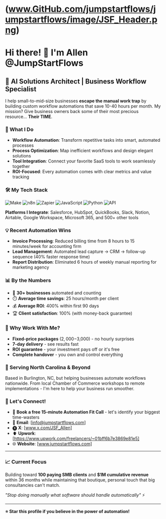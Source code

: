 (www.GitHub.com/jumpstartflows/jumpstartflows/image/JSF_Header.png)
===
# Hi there! 👋 I'm Allen @JumpStartFlows

## 🚀 AI Solutions Architect | Business Workflow Specialist

I help small-to-mid-size businesses **escape the manual work trap** by building custom workflow automations that save 10-40 hours per month. My mission? Give business owners back some of their most precious resource... **Their TIME**.

### 🎯 What I Do
- **Workflow Automation**: Transform repetitive tasks into smart, automated processes
- **Process Optimization**: Map inefficient workflows and design elegant solutions  
- **Tool Integration**: Connect your favorite SaaS tools to work seamlessly together
- **ROI-Focused**: Every automation comes with clear metrics and value tracking

### 🛠️ My Tech Stack
![Make](https://img.shields.io/badge/Make-6366F1?style=flat-square&logo=integromat&logoColor=white)
![n8n](https://img.shields.io/badge/n8n-FF6D6D?style=flat-square&logo=n8n&logoColor=white)
![Zapier](https://img.shields.io/badge/Zapier-FF4A00?style=flat-square&logo=zapier&logoColor=white)
![JavaScript](https://img.shields.io/badge/JavaScript-F7DF1E?style=flat-square&logo=javascript&logoColor=black)
![Python](https://img.shields.io/badge/Python-3776AB?style=flat-square&logo=python&logoColor=white)
![API](https://img.shields.io/badge/REST_APIs-02569B?style=flat-square&logo=fastapi&logoColor=white)

**Platforms I Integrate**: Salesforce, HubSpot, QuickBooks, Slack, Notion, Airtable, Google Workspace, Microsoft 365, and 500+ other tools

### 💡 Recent Automation Wins
- **Invoice Processing**: Reduced billing time from 8 hours to 15 minutes/week for accounting firm
- **Lead Management**: Automated lead capture → CRM → follow-up sequence (40% faster response time)
- **Report Distribution**: Eliminated 6 hours of weekly manual reporting for marketing agency

### 📊 By the Numbers
- 🎯 **30+ businesses** automated and counting
- ⏱️ **Average time savings**: 25 hours/month per client
- 💰 **Average ROI**: 400% within first 90 days
- 🏆 **Client satisfaction**: 100% (with money-back guarantee)

### 🌟 Why Work With Me?
- **Fixed-price packages** ($2,000-$3,000) - no hourly surprises
- **7-day delivery** - see results fast
- **ROI guarantee** - your investment pays off or it's free
- **Complete handover** - you own and control everything

### 📍 Serving North Carolina & Beyond
Based in Burlington, NC, but helping businesses automate workflows nationwide. From local Chamber of Commerce workshops to remote implementations - I'm here to help your business run smoother.

### 🤝 Let's Connect!
- 📆 **Book a free 15-minute Automation Fit Call** - let's identify your biggest time-wasters
- 📧 **Email**: [info@jumpstartflows.com]
- 🅧 **X**: [www.x.com/JSF_Allen]
- ⬆️ **Upwork**:  [https://www.upwork.com/freelancers/~01bff6b7e3869e81e5]
- 🌐 **Website**: [www.jumpstartflows.com]

---

### 📈 Current Focus
Building toward **100 paying SMB clients** and **$1M cumulative revenue** within 36 months while maintaining that boutique, personal touch that big consultancies can't match.

*"Stop doing manually what software should handle automatically"* ⚡

---

**⭐ Star this profile if you believe in the power of automation!**

<!--
**Fun fact**: Every automation I build includes a dashboard so you can track exactly how much time and money you're saving!
-->
